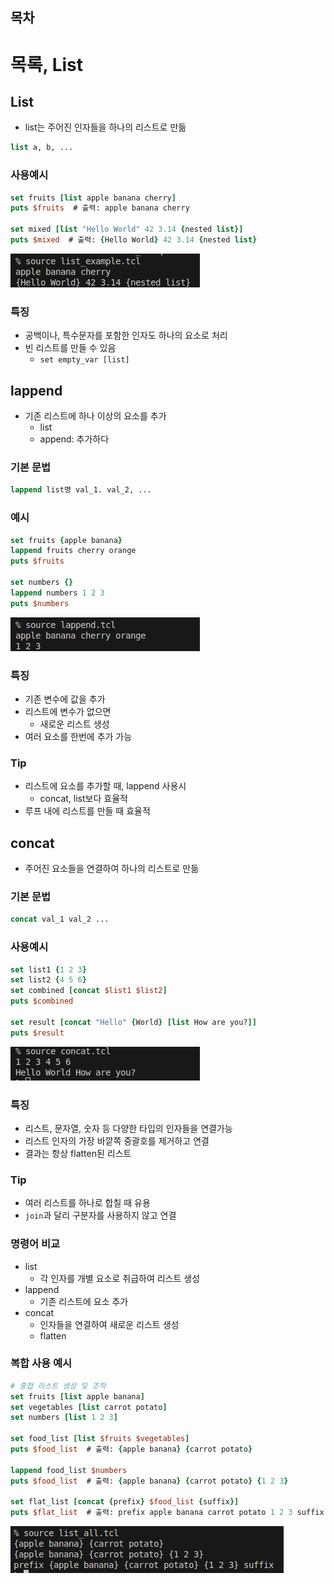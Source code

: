 ## 목차

# 목록, List

## List
- list는 주어진 인자들을 하나의 리스트로 만듦
```tcl
list a, b, ...
```

### 사용예시

```tcl
set fruits [list apple banana cherry]
puts $fruits  # 출력: apple banana cherry

set mixed [list "Hello World" 42 3.14 {nested list}]
puts $mixed  # 출력: {Hello World} 42 3.14 {nested list}
```

<img src="./chap6_img/Screenshot from 2025-06-27 08-18-41.png"><br>

### 특징
- 공백이나, 특수문자를 포함한 인자도 하나의 요소로 처리
- 빈 리스트를 만들 수 있음
  - ```set empty_var [list]```

## lappend
- 기존 리스트에 하나 이상의 요소를 추가
  - list
  - append: 추가하다

### 기본 문법
```tcl
lappend list명 val_1. val_2, ...
```

### 예시

```tcl
set fruits {apple banana}
lappend fruits cherry orange
puts $fruits 

set numbers {}
lappend numbers 1 2 3
puts $numbers
```

<img src="./chap6_img/Screenshot from 2025-06-27 08-24-53.png"> <br>

### 특징
- 기존 변수에 값을 추가
- 리스트에 변수가 없으면
  - 새로운 리스트 생성
- 여러 요소를 한번에 추가 가능

### Tip
- 리스트에 요소를 추가할 때, lappend 사용시
  - concat, list보다 효율적
- 루프 내에 리스트를 만들 때 효율적

## concat
- 주어진 요소들을 연결하여 하나의 리스트로 만듦

### 기본 문법
```tcl
concat val_1 val_2 ...
```

### 사용예시
```tcl
set list1 {1 2 3}
set list2 {4 5 6}
set combined [concat $list1 $list2]
puts $combined 

set result [concat "Hello" {World} [list How are you?]]
puts $result
```

<img src="./chap6_img/Screenshot from 2025-06-27 08-36-17.png"><br>

### 특징
- 리스트, 문자열, 숫자 등 다양한 타입의 인자들을 연결가능
- 리스트 인자의 가장 바깥쪽 중괄호를 제거하고 연결
- 결과는 항상 flatten된 리스트

### Tip
- 여러 리스트를 하나로 합칠 때 유용
- ```join```과 달리 구분자를 사용하지 않고 연결

### 명령어 비교
- list
  - 각 인자를 개별 요소로 취급하여 리스트 생성
- lappend
  - 기존 리스트에 요소 추가
- concat
  - 인자들을 연결하여 새로운 리스트 생성
  - flatten

### 복합 사용 예시
```tcl
# 중첩 리스트 생성 및 조작
set fruits [list apple banana]
set vegetables [list carrot potato]
set numbers [list 1 2 3]

set food_list [list $fruits $vegetables]
puts $food_list  # 출력: {apple banana} {carrot potato}

lappend food_list $numbers
puts $food_list  # 출력: {apple banana} {carrot potato} {1 2 3}

set flat_list [concat {prefix} $food_list {suffix}]
puts $flat_list  # 출력: prefix apple banana carrot potato 1 2 3 suffix
```

<img src="./chap6_img/Screenshot from 2025-06-27 08-41-58.png"><br>